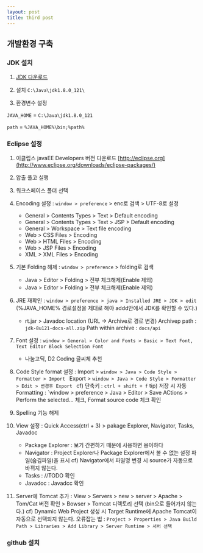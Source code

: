 ```yaml
---
layout: post
title: third post
---
```


## 개발환경 구축

### JDK 설치

1. [JDK 다운로드](http://www.oracle.com/technetwork/java/javase/downloads/index.html)

2. 설치 `C:\Java\jdk1.8.0_121\`

3. 환경변수 설정

`JAVA_HOME` = `C:\Java\jdk1.8.0_121`

`path` = `%JAVA_HOME%\bin;%path%`

### Eclipse 설정

1. 이클립스 javaEE Developers 버전 다운로드 [http://eclipse.org](http://www.eclipse.org/downloads/eclipse-packages/)

2. 압출 풀고 실행

3. 워크스페이스 폴더 선택

4. Encoding 설정 : `window > preference` > enc로 검색 > UTF-8로 설정
 
	- General > Contents Types > Text > Default encoding
	- General > Contents Types > Text > JSP > Default encoding
	- General > Workspace > Text file encoding
	- Web > CSS Files > Encoding
	- Web > HTML Files > Encoding
	- Web > JSP Files > Encoding
	- XML > XML Files > Encoding

5. 기본 Folding 해제 : `window > preference` > folding로 검색
	- Java > Editor > Folding > 전부 체크해제(Enable 제외)
	- Java > Editor > Folding > 전부 체크해제(Enable 제외)

6. JRE 재확인  : `window > preference > java > Installed JRE > JDK > edit` (%JAVA_HOME% 경로설정을 제대로 해야 addd안에서 JDK를 확인할 수 있다.)
	- rt.jar > Javadoc location (URL -> Archive로 경로 변경) 
		Archivep path : `jdk-8u121-docs-all.zip`
        Path within archive : `docs/api`

7. Font 설정 : `window > General > Color and Fonts > Basic > Text Font, Text Editor Block Selection Font`
	- 나눔고딕, D2 Coding 글씨체 추천

8. Code Style format 설정 : 
	Import > `window > Java > Code Style > Formatter > Import `
    Export > `window > Java > Code Style > Formatter > Edit > 변경후 Export `
    cf) 단축키 : `ctrl + shift + f`
    tip) 저장 시 자동 Formatting : `window > preference > Java > Editor > Save ACtions > Perform the selected... 체크, Format source code 체크 확인

9. Spelling 기능 해제

10. View 설정 : Quick Access(ctrl + 3) > pakage Explorer, Navigator, Tasks, Javadoc
	- Package Explorer : 보기 간편하기 때문에 사용하면 용이하다
	- Navigator : Project Explorer나 Package Explorer에서 볼 수 없는 설정 파일(숨김파일)을 표시 cf) Navigator에서 파일명 변경 시 source가 자동으로 바뀌지 않는다.
	- Tasks : //TODO 확인
	- Javadoc : Javadcc 확인

11. Server에 Tomcat 추가 : View > Servers > new > server > Apache > Tom/Cat 버전 확인 > Bowser > Tomcat 디렉토리 선택 (bin으로 들어가지 않는다.) cf) Dynamic Web Project 생성 시 Target Runtime에 Apache Tomcat이 자동으로 선택되지 않는다.
오류잡는 법 : 
`Project > Properties > Java Build Path > Libraries > Add Library > Server Runtime > 서버 선택`


### github 설치






